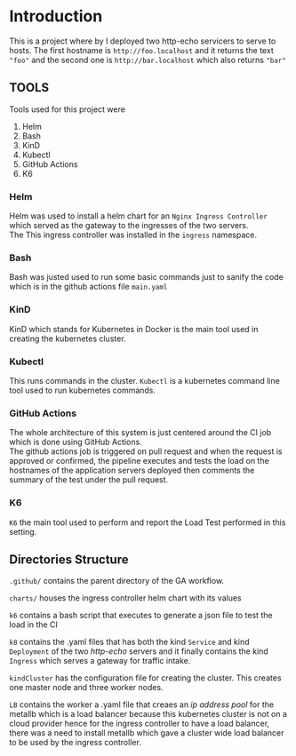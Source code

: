 # Introduction  
This is a project where by I deployed two http-echo servicers to serve to hosts.
The first hostname is `http://foo.localhost` and it returns the text `"foo"` and the second one is `http://bar.localhost` which also returns `"bar"`


## TOOLS  
Tools used for this project were  
1. Helm  
2. Bash  
3. KinD
4. Kubectl  
5. GitHub Actions  
6. K6  


### Helm  
Helm was used to install a helm chart for an  `Nginx Ingress Controller` which served as the gateway to the ingresses of the two servers.  
The This ingress controller was installed in the `ingress` namespace.

### Bash 
Bash was justed used to run some basic commands just to sanify the code which is in the github actions file `main.yaml`  

### KinD  
KinD which stands for Kubernetes in Docker is the main tool used in creating the kubernetes cluster.

### Kubectl
This runs commands in the cluster. `Kubectl` is a kubernetes command line tool used to run kubernetes commands.

### GitHub Actions  
The whole architecture of this system is just centered around the CI job which is done using GitHub Actions.  
The github actions job is triggered on pull request and when the request is approved or confirmed, the pipeline executes and tests the load on the hostnames of the application servers deployed then comments the summary of the test under the pull request.  

### K6
`K6` the main tool used to perform and report the Load Test performed in this setting.




## Directories Structure
` .github/ ` contains the parent directory of the GA workflow.  

` charts/ ` houses the ingress controller helm chart with its values  

` k6 ` contains a bash script that executes to generate a json file to test the load in the CI  

` k8 ` contains the .yaml files that has both the kind ` Service ` and kind ` Deployment ` of the two *http-echo* servers and it finally contains the kind ` Ingress ` which serves a gateway for traffic intake.  

` kindCluster ` has the configuration file for creating the cluster. This creates one master node and three worker nodes.  

` LB ` contains the worker a .yaml file that creaes an *ip address pool* for the metallb which is a load balancer because this kubernetes cluster is not on a cloud provider hence for the ingress controller to have a load balancer, there was a need to install metallb which gave a cluster wide load balancer to be used by the ingress controller.

